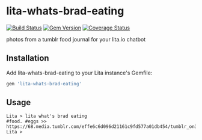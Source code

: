 # lita-whats-brad-eating

[![Build Status](https://travis-ci.org/dpritchett/lita-whats-brad-eating.svg?branch=master)](https://travis-ci.org/dpritchett/lita-whats-brad-eating) [![Gem Version](https://badge.fury.io/rb/lita-whats-brad-eating.svg)](https://badge.fury.io/rb/lita-whats-brad-eating) [![Coverage Status](https://coveralls.io/repos/github/dpritchett/lita-whats-brad-eating/badge.svg?branch=master)](https://coveralls.io/github/dpritchett/lita-whats-brad-eating?branch=master)

photos from a tumblr food journal for your lita.io chatbot

## Installation

Add lita-whats-brad-eating to your Lita instance's Gemfile:

``` ruby
gem 'lita-whats-brad-eating'
```

## Usage

```
Lita > lita what's brad eating
#food. #eggs >> https://68.media.tumblr.com/effe6c6d096d21161c9fd577a01db454/tumblr_on35rqwtvI1s4bzelo1_1280.jpg
Lita >
```
